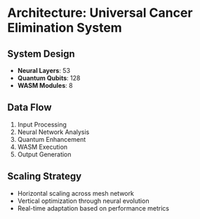 # Architecture: Universal Cancer Elimination System

## System Design
- **Neural Layers**: 53
- **Quantum Qubits**: 128
- **WASM Modules**: 8

## Data Flow
1. Input Processing
2. Neural Network Analysis
3. Quantum Enhancement
4. WASM Execution
5. Output Generation

## Scaling Strategy
- Horizontal scaling across mesh network
- Vertical optimization through neural evolution
- Real-time adaptation based on performance metrics
